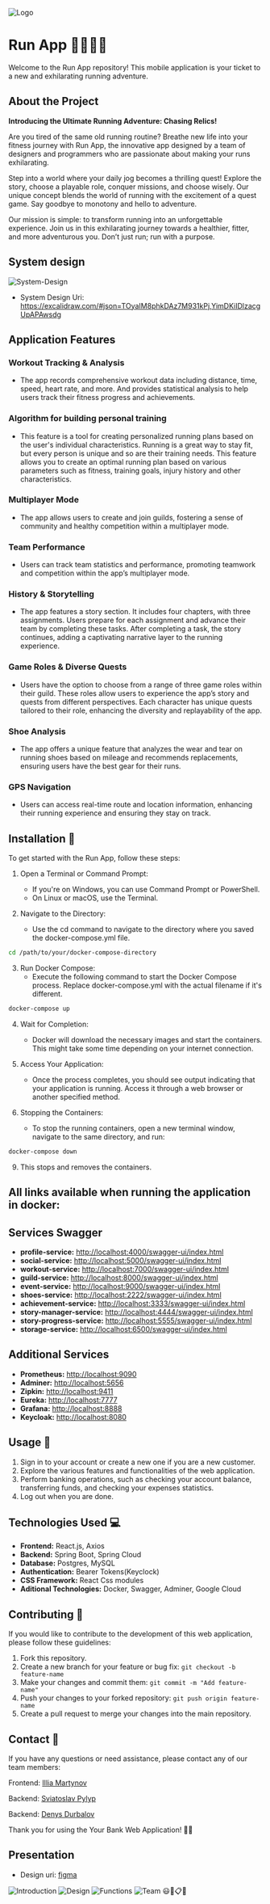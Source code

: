 ![Logo](https://cdn.dribbble.com/users/352658/screenshots/2908467/cz_olympic-run_gif.gif)

# Run App 🏃‍♂️🏃‍♀️

Welcome to the Run App repository! This mobile application is your ticket to a new and exhilarating running adventure.

## About the Project

**Introducing the Ultimate Running Adventure: Chasing Relics!**

Are you tired of the same old running routine? Breathe new life into your fitness journey with Run App, the innovative app designed by a team of designers and programmers who are passionate about making your runs exhilarating.

Step into a world where your daily jog becomes a thrilling quest! Explore the story, choose a playable role, conquer missions, and choose wisely. Our unique concept blends the world of running with the excitement of a quest game. Say goodbye to monotony and hello to adventure.

Our mission is simple: to transform running into an unforgettable experience. Join us in this exhilarating journey towards a healthier, fitter, and more adventurous you. Don’t just run; run with a purpose.

## System design 

![System-Design](img/5.png)

- System Design Uri: https://excalidraw.com/#json=TOyaIM8phkDAz7M931kPj,YimDKiIDlzacgUpAPAwsdg

## Application Features

### Workout Tracking & Analysis
- The app records comprehensive workout data including distance, time, speed, heart rate, and more. And provides statistical analysis to help users track their fitness progress and achievements.

### Algorithm for building personal training
- This feature is a tool for creating personalized running plans based on the user's individual characteristics. Running is a great way to stay fit, but every person is unique and so are their training needs. This feature allows you to create an optimal running plan based on various parameters such as fitness, training goals, injury history and other characteristics.

### Multiplayer Mode
- The app allows users to create and join guilds, fostering a sense of community and healthy competition within a multiplayer mode.

### Team Performance
- Users can track team statistics and performance, promoting teamwork and competition within the app’s multiplayer mode.

### History & Storytelling
- The app features a story section. It includes four chapters, with three assignments. Users prepare for each assignment and advance their team by completing these tasks. After completing a task, the story continues, adding a captivating narrative layer to the running experience.

### Game Roles & Diverse Quests
- Users have the option to choose from a range of three game roles within their guild. These roles allow users to experience the app’s story and quests from different perspectives. Each character has unique quests tailored to their role, enhancing the diversity and replayability of the app.

### Shoe Analysis
- The app offers a unique feature that analyzes the wear and tear on running shoes based on mileage and recommends replacements, ensuring users have the best gear for their runs.

### GPS Navigation
- Users can access real-time route and location information, enhancing their running experience and ensuring they stay on track.

## Installation 🏁

To get started with the Run App, follow these steps:

1. Open a Terminal or Command Prompt:
   - If you're on Windows, you can use Command Prompt or PowerShell.
   - On Linux or macOS, use the Terminal.

2. Navigate to the Directory:
   - Use the cd command to navigate to the directory where you saved the docker-compose.yml file.
```bash
cd /path/to/your/docker-compose-directory
```

3. Run Docker Compose:
   - Execute the following command to start the Docker Compose process. Replace docker-compose.yml with the actual filename if it's different.
```bash
docker-compose up
```

4. Wait for Completion:
   - Docker will download the necessary images and start the containers. This might take some time depending on your internet connection.

6. Access Your Application:
   - Once the process completes, you should see output indicating that your application is running. Access it through a web browser or another specified method.

8. Stopping the Containers:
   - To stop the running containers, open a new terminal window, navigate to the same directory, and run:
```bash
docker-compose down
```

9. This stops and removes the containers.

## All links available when running the application in docker:

## Services Swagger

- **profile-service:** [http://localhost:4000/swagger-ui/index.html](http://localhost:4000/swagger-ui/index.html)
- **social-service:** [http://localhost:5000/swagger-ui/index.html](http://localhost:5000/swagger-ui/index.html)
- **workout-service:** [http://localhost:7000/swagger-ui/index.html](http://localhost:7000/swagger-ui/index.html)
- **guild-service:** [http://localhost:8000/swagger-ui/index.html](http://localhost:8000/swagger-ui/index.html)
- **event-service:** [http://localhost:9000/swagger-ui/index.html](http://localhost:9000/swagger-ui/index.html)
- **shoes-service:** [http://localhost:2222/swagger-ui/index.html](http://localhost:2222/swagger-ui/index.html)
- **achievement-service:** [http://localhost:3333/swagger-ui/index.html](http://localhost:3333/swagger-ui/index.html)
- **story-manager-service:** [http://localhost:4444/swagger-ui/index.html](http://localhost:4444/swagger-ui/index.html)
- **story-progress-service:** [http://localhost:5555/swagger-ui/index.html](http://localhost:5555/swagger-ui/index.html)
- **storage-service:** [http://localhost:6500/swagger-ui/index.html](http://localhost:6500/swagger-ui/index.html)

## Additional Services

- **Prometheus:** [http://localhost:9090](http://localhost:9090)
- **Adminer:** [http://localhost:5656](http://localhost:5656)
- **Zipkin:** [http://localhost:9411](http://localhost:9411)
- **Eureka:** [http://localhost:7777](http://localhost:7777)
- **Grafana:** [http://localhost:8888](http://localhost:8888)
- **Keycloak:** [http://localhost:8080](http://localhost:8080)


## Usage 📝

1. Sign in to your account or create a new one if you are a new customer.
2. Explore the various features and functionalities of the web application.
3. Perform banking operations, such as checking your account balance, transferring funds, and checking your expenses statistics.
4. Log out when you are done.

## Technologies Used 💻

- **Frontend:** React.js, Axios
- **Backend:** Spring Boot, Spring Cloud
- **Database:** Postgres, MySQL
- **Authentication:** Bearer Tokens(Keyclock)
- **CSS Framework:** React Css modules
- **Aditional Technologies:** Docker, Swagger, Adminer, Google Cloud


## Contributing 🤝

If you would like to contribute to the development of this web application, please follow these guidelines:

1. Fork this repository.
2. Create a new branch for your feature or bug fix: `git checkout -b feature-name`
3. Make your changes and commit them: `git commit -m "Add feature-name"`
4. Push your changes to your forked repository: `git push origin feature-name`
5. Create a pull request to merge your changes into the main repository.

## Contact 📧

If you have any questions or need assistance, please contact any of our team members:

Frontend: [Illia Martynov](https://www.linkedin.com/in/illia-martynov-335800283/)

Backend: [Sviatoslav Pylyp](https://www.linkedin.com/in/denpool/)

Backend: [Denys Durbalov](https://www.linkedin.com/in/denpool/)


Thank you for using the Your Bank Web Application! 💼🌐

## Presentation

- Design uri: [figma](https://www.figma.com/file/MS2lV8CQ3amrEmEtQtrnLV/Elemental-Sprints%3A-Chasing-Relics?type=design&node-id=1%3A435&mode=design&t=imPGQNklqepDJPwc-1)

![Introduction](img/1.png)
![Design](img/2.png)
![Functions](img/3.png)
![Team](img/4.png) 😃🎨📋👥
